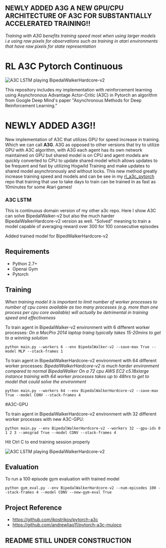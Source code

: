 ## NEWLY ADDED A3G A NEW GPU/CPU ARCHITECTURE OF A3C FOR SUBSTANTIALLY ACCELERATED TRAINING!!
*Training with A3G benefits training speed most when using larger models i.e using raw pixels for observations such as training in atari environments that have raw pixels for state representation*

# RL A3C Pytorch Continuous

![A3C LSTM playing BipedalWalkerHardcore-v2](https://github.com/dgriff777/a3c_continuous/blob/master/demo/BPHC.gif)

This repository includes my implementation with reinforcement learning using Asynchronous Advantage Actor-Critic (A3C) in Pytorch an algorithm from Google Deep Mind's paper "Asynchronous Methods for Deep Reinforcement Learning."

# NEWLY ADDED A3G!!
New implementation of A3C that utilizes GPU for speed increase in training. Which we can call **A3G**. A3G as opposed to other versions that try to utilize GPU with A3C algorithm, with A3G each agent has its own network maintained on GPU but shared model is on CPU and agent models are quickly converted to CPU to update shared model which allows updates to be frequent and fast by utilizing Hogwild Training and make updates to shared model asynchronously and without locks. This new method greatly increase training speed and models and can be see in my [rl_a3c_pytorch][55] repo that training that use to take days to train can be trained in as fast as 10minutes for some Atari games!

[55]: https://github.com/dgriff777/rl_a3c_pytorch

### A3C LSTM

This is continuous domain version of my other a3c repo. Here I show A3C can solve BipedalWalker-v2 but also the much harder BipedalWalkerHardcore-v2 version as well. "Solved" meaning to train a model capable of averaging reward over 300 for 100 consecutive episodes

Added trained model for BipedWalkerHardcore-v2

## Requirements

- Python 2.7+
- Openai Gym
- Pytorch

## Training
*When training model it is important to limit number of worker processes to number of cpu cores available as too many processes (e.g. more than one process per cpu core available) will actually be detrimental in training speed and effectiveness*

To train agent in BipedalWalker-v2 environment with 6 different worker processes:
*On a MacPro 2014 laptop traing typically takes 15-20mins to get to a winning solution*

```
python main.py --workers 6 --env BipedalWalker-v2 --save-max True --model MLP --stack-frames 1
```

To train agent in BipedalWalkerHardcore-v2 environment with 64 different worker processes:
*BipedalWalkerHardcore-v2 is much harder environment compared to normal BipedalWalker*
*On a 72 cpu AWS EC2 c5.18xlarge instance training with 64 worker processes takes up to 48hrs to get to model that could solve the environment*

```
python main.py --workers 64 --env BipedalWalkerHardcore-v2 --save-max True --model CONV --stack-frames 4
```

#A3C-GPU

To train agent in BipedalWalkerHardcore-v2 environment with 32 different worker processes with new A3C-GPU:

```
python main.py --env BipedalWalkerHardcore-v2 --workers 32 --gpu-ids 0 1 2 3 --amsgrad True --model CONV --stack-frames 4
```


Hit Ctrl C to end training session properly

![A3C LSTM playing BipedalWalkerHardcore-v2](https://github.com/dgriff777/a3c_continuous/blob/master/demo/BPHC3.gif)

## Evaluation
To run a 100 episode gym evaluation with trained model
```
python gym_eval.py --env BipedalWalkerHardcore-v2 --num-episodes 100 --stack-frames 4 --model CONV --new-gym-eval True
```

## Project Reference

- https://github.com/ikostrikov/pytorch-a3c
- https://github.com/andrewliao11/pytorch-a3c-mujoco


## README STILL UNDER CONSTRUCTION
